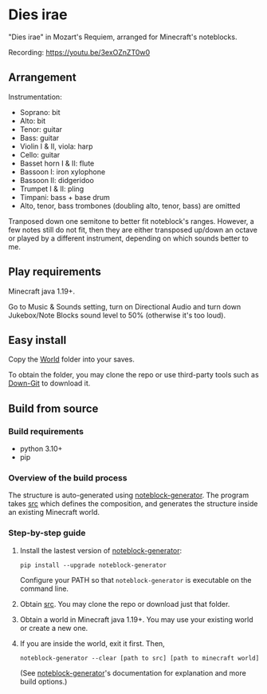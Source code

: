 # Dies irae
"Dies irae" in Mozart's Requiem, arranged for Minecraft's noteblocks.

Recording: https://youtu.be/3exOZnZT0w0

## Arrangement
Instrumentation:
* Soprano: bit
* Alto: bit
* Tenor: guitar
* Bass: guitar
* Violin I & II, viola: harp
* Cello: guitar
* Basset horn I & II: flute
* Bassoon I: iron xylophone
* Bassoon II: didgeridoo
* Trumpet I & II: pling
* Timpani: bass + base drum
* Alto, tenor, bass trombones (doubling alto, tenor, bass) are omitted

Tranposed down one semitone to better fit noteblock's ranges. However, a few notes still do not fit, then they are either transposed up/down an octave or played by a different instrument, depending on which sounds better to me.

## Play requirements
Minecraft java 1.19+.

Go to Music & Sounds setting, turn on Directional Audio and turn down Jukebox/Note Blocks sound level to 50% (otherwise it's too loud).

## Easy install 
Copy the [World](https://github.com/FelixFourcolor/Dies-irae/tree/YouTube/World) folder into your saves.

To obtain the folder, you may clone the repo or use third-party tools such as [Down-Git](https://minhaskamal.github.io/DownGit) to download it.

## Build from source
### Build requirements
* python 3.10+
* pip

### Overview of the build process
The structure is auto-generated using [noteblock-generator](https://github.com/FelixFourcolor/noteblock-generator). The program takes [src](https://github.com/FelixFourcolor/Dies-irae/tree/YouTube/src) which defines the composition, and generates the structure inside an existing Minecraft world.

### Step-by-step guide

1. Install the lastest version of [noteblock-generator](https://github.com/FelixFourcolor/noteblock-generator):
    ```
    pip install --upgrade noteblock-generator
    ```
    Configure your PATH so that `noteblock-generator` is executable on the command line.

2. Obtain [src](https://github.com/FelixFourcolor/Dies-irae/tree/YouTube/src). You may clone the repo or download just that folder.

3. Obtain a world in Minecraft java 1.19+. You may use your existing world or create a new one.

4. If you are inside the world, exit it first. Then,
    ```
    noteblock-generator --clear [path to src] [path to minecraft world]
    ```

    (See [noteblock-generator](https://github.com/FelixFourcolor/noteblock-generator)'s documentation for explanation and more build options.)

